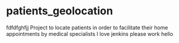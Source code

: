 # patients_geolocation
fdfdfghfjj
Project to locate patients in order to facilitate their home appointments by medical specialists
I love jenkins
please work
hello
